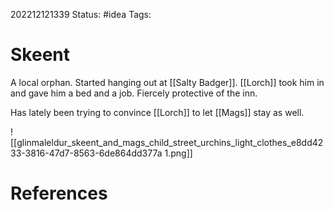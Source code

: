 202212121339
Status: #idea
Tags: 

# Skeent
A local orphan. Started hanging out at [[Salty Badger]]. [[Lorch]] took him in and gave him a bed and a job. Fiercely protective of the inn.

Has lately been trying to convince [[Lorch]] to let [[Mags]] stay as well.

![[glinmaleldur_skeent_and_mags_child_street_urchins_light_clothes_e8dd4233-3816-47d7-8563-6de864dd377a 1.png]]
# References

